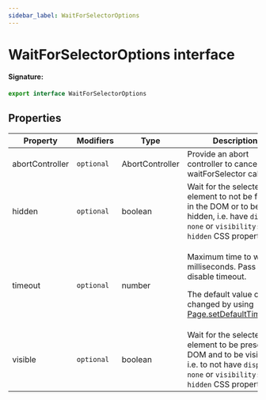 ```yaml
---
sidebar_label: WaitForSelectorOptions
---
```


# WaitForSelectorOptions interface

#### Signature:

```typescript
export interface WaitForSelectorOptions
```

## Properties

| Property        | Modifiers             | Type            | Description                                                                                                                                                                                            | Default                          |
| --------------- | --------------------- | --------------- | ------------------------------------------------------------------------------------------------------------------------------------------------------------------------------------------------------ | -------------------------------- |
| abortController | <code>optional</code> | AbortController | Provide an abort controller to cancel a waitForSelector call.                                                                                                                                          |                                  |
| hidden          | <code>optional</code> | boolean         | Wait for the selected element to not be found in the DOM or to be hidden, i.e. have <code>display: none</code> or <code>visibility: hidden</code> CSS properties.                                      | <code>false</code>               |
| timeout         | <code>optional</code> | number          | <p>Maximum time to wait in milliseconds. Pass <code>0</code> to disable timeout.</p><p>The default value can be changed by using [Page.setDefaultTimeout()](./puppeteer.page.setdefaulttimeout.md)</p> | <code>30_000</code> (30 seconds) |
| visible         | <code>optional</code> | boolean         | Wait for the selected element to be present in DOM and to be visible, i.e. to not have <code>display: none</code> or <code>visibility: hidden</code> CSS properties.                                   | <code>false</code>               |
